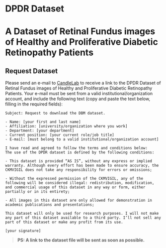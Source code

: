 # DPDR Dataset
# A Dataset of Retinal Fundus images of Healthy and Proliferative Diabetic Retinopathy Patients

## Request Dataset
Please send an e-mail to [CandleLab](mailto:candlelabiitr@gmail.com) to receive a link to the DPDR Dataset of Retinal Fundus images of Healthy and Proliferative Diabetic Retinopathy Patients. Your e-mail must be sent from a valid institutional/organization account, and include the following text (copy and paste the text below, filling in the required fields):

```
Subject: Request to download the DBM dataset.

- Name: [your first and last name]
- Affiliation: [university/organization where you work]
- Department: [your department]
- Current position: [your current role/job title]
- E-mail: [must belong to a valid institutional/organization account]

I have read and agreed to follow the terms and conditions below:
The use of the DPDR dataset is defined by the following conditions:

- This dataset is provided “AS IS”, without any express or implied warranty. Although every effort has been made to ensure accuracy, the CKMVIGIL does not take any responsibility for errors or omissions;

- Without the expressed permission of the CKMVIGIL, any of the following will be considered illegal: redistribution, modification, and commercial usage of this dataset in any way or form, either partially or in its entirety;

- All images in this dataset are only allowed for demonstration in academic publications and presentations;

This dataset will only be used for research purposes. I will not make any part of this dataset available to a third party. I’ll not sell any part of this dataset or make any profit from its use.

[your signature]
```

> **PS: A link to the dataset file will be sent as soon as possible.**

<br><br>

